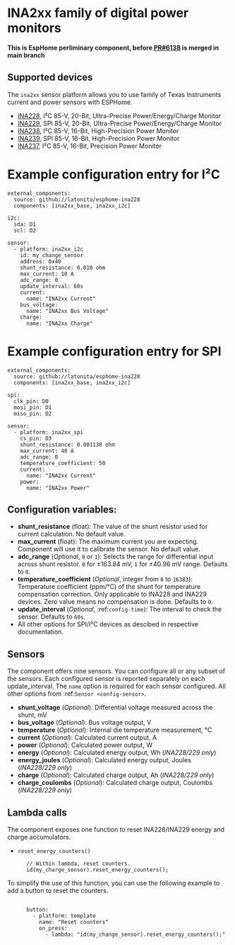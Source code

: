 INA2xx family of digital power monitors
=======================================

**This is EspHome perliminary component, before [PR#6138](https://github.com/esphome/esphome/pull/6138) is merged in main branch**

Supported devices
-----------------
The ``ina2xx`` sensor platform allows you to use family of Texas Instruments current and power 
sensors with ESPHome.

- [INA228](http://www.ti.com/lit/ds/symlink/ina228.pdf), I²C 85-V, 20-Bit, Ultra-Precise Power/Energy/Charge Monitor
- [INA229](http://www.ti.com/lit/ds/symlink/ina229.pdf>), SPI 85-V, 20-Bit, Ultra-Precise Power/Energy/Charge Monitor
- [INA238](http://www.ti.com/lit/ds/symlink/ina238.pdf>), I²C 85-V, 16-Bit, High-Precision Power Monitor
- [INA239](http://www.ti.com/lit/ds/symlink/ina239.pdf>), SPI 85-V, 16-Bit, High-Precision Power Monitor
- [INA237](http://www.ti.com/lit/ds/symlink/ina237.pdf>), I²C 85-V, 16-Bit, Precision Power Monitor


# Example configuration entry for I²C
```
external_components:
  source: github://latonita/esphome-ina228
  components: [ina2xx_base, ina2xx_i2c]

i2c:
  sda: D1
  scl: D2
    
sensor:
  - platform: ina2xx_i2c
    id: my_change_sensor
    address: 0x40
    shunt_resistance: 0.010 ohm
    max_current: 10 A
    adc_range: 0
    update_interval: 60s
    current:
      name: "INA2xx Current"
    bus_voltage:
      name: "INA2xx Bus Voltage"
    charge:
      name: "INA2xx Charge"

```
# Example configuration entry for SPI
```
external_components:
  source: github://latonita/esphome-ina228
  components: [ina2xx_base, ina2xx_i2c]

spi:
  clk_pin: D0
  mosi_pin: D1
  miso_pin: D2
    
sensor:
  - platform: ina2xx_spi
    cs_pin: D3
    shunt_resistance: 0.001130 ohm
    max_current: 40 A
    adc_range: 0
    temperature_coefficient: 50
    current:
      name: "INA2xx Current"
    power:
      name: "INA2xx Power"
```

Configuration variables:
------------------------

- **shunt_resistance** (float): The value of the shunt resistor used for current calculation. No default value.
- **max_current** (float): The maximum current you are expecting. Component will use it to 
  calibrate the sensor. No default value.
- **adc_range** (*Optional*, ``0`` or ``1``): Selects the range for differential input across shunt
  resistor. ``0`` for ±163.84 mV, ``1`` for ±40.96 mV range. Defaults to ``0``.
- **temperature_coefficient** (*Optional*, integer from ``0`` to ``16383``): Temperature coefficient (ppm/°C) of the 
  shunt for temperature compensation correction. Only applicable to INA228 and INA229 devices. Zero value means 
  no compensation is done. Defaults to ``0``.
- **update_interval** (*Optional*, :ref:`config-time`): The interval to check the sensor. Defaults to ``60s``.
- All other options for SPI/I²C devices as descibed in respective documentation.


Sensors
-------
The component offers nine sensors. You can configure all or any subset of the sensors. Each configured sensor 
is reported  separately on each update_interval. The ``name`` option is required for each sensor configured. 
All other options from :ref:`Sensor <config-sensor>`.

- **shunt_voltage** (*Optional*): Differential voltage measured across the shunt, mV
- **bus_voltage** (*Optional*): Bus voltage output, V
- **temperature** (*Optional*): Internal die temperature measurement, °C
- **current** (*Optional*): Calculated current output, A
- **power** (*Optional*): Calculated power output, W
- **energy** (*Optional*): Calculated energy output, Wh (*INA228/229 only*)
- **energy_joules** (*Optional*): Calculated energy output, Joules (*INA228/229 only*)
- **charge** (*Optional*): Calculated charge output, Ah (*INA228/229 only*)
- **charge_coulombs** (*Optional*): Calculated charge output, Coulombs (*INA228/229 only*)

Lambda calls
------------

The component exposes one function to reset INA228/INA229 energy and charge accumulators.

- ``reset_energy_counters()``

```
      // Within lambda, reset counters.
      id(my_charge_sensor).reset_energy_counters();
```
To simplify the use of this function, you can use the following example to add a button to reset the counters.

```

      button:
        - platform: template
          name: "Reset counters"
          on_press:
            - lambda: "id(my_change_sensor).reset_energy_counters();"

```